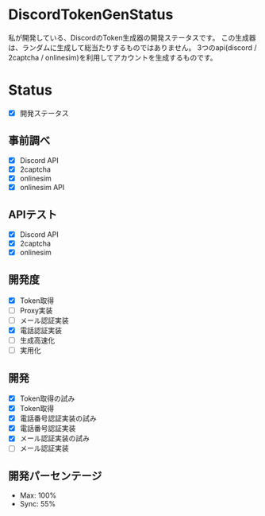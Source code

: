 # DiscordTokenGenStatus
私が開発している、DiscordのToken生成器の開発ステータスです。
この生成器は、ランダムに生成して総当たりするものではありません。
3つのapi(discord / 2captcha / onlinesim)を利用してアカウントを生成するものです。

# Status
- [x] 開発ステータス
## 事前調べ
- [x] Discord API
- [x] 2captcha
- [x] onlinesim
- [x] onlinesim API 
## APIテスト
- [x] Discord API
- [x] 2captcha
- [x] onlinesim
## 開発度
- [x] Token取得
- [ ] Proxy実装
- [ ] メール認証実装
- [x] 電話認証実装
- [ ] 生成高速化
- [ ] 実用化
## 開発 
- [x] Token取得の試み
- [x] Token取得
- [x] 電話番号認証実装の試み
- [x] 電話番号認証実装
- [x] メール認証実装の試み
- [ ] メール認証実装
## 開発パーセンテージ
- Max: 100%
- Sync: 55%
